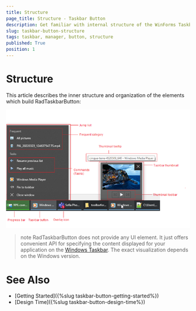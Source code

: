 ```yaml
---
title: Structure
page_title: Structure - Taskbar Button
description: Get familiar with internal structure of the WinForms Taskbar Button.  
slug: taskbar-button-structure
tags: taskbar, manager, button, structure
published: True
position: 1  
---
```


# Structure

This article describes the inner structure and organization of the elements which build RadTaskbarButton: 

![WinForms Taskbar ButtonStructure Overview](images/taskbar-button-structure001.png) 

>note RadTaskbarButton does not provide any UI element. It just offers convenient API for specifying the content displayed for your application on the [Windows Taskbar](https://learn.microsoft.com/en-us/windows/win32/uxguide/winenv-taskbar). The exact visualization depends on the Windows version. 

# See Also

* [Getting Started]({%slug taskbar-button-getting-started%})
* [Design Time]({%slug taskbar-button-design-time%}) 
 
        
